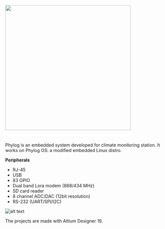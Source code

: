 
<img src="https://github.com/ermannomillo/phylog-I/blob/main/images/phylog_t_logo.gif" width="400">

# 

Phylog is an embedded system developed for climate monitoring station. It works on Phylog OS: a modified embedded Linux distro.

**Peripherals**
* RJ-45 
* USB
* 83 GPIO
* Dual band Lora modem (868/434 MHz)
* SD card reader
* 8 channel ADC/DAC (12bit resolution)
* RS-232 (UART/SPI/I2C)

![alt text](https://github.com/ermannomillo/phylog-I/blob/main/images/phylog_front_transparent.png?raw=true)

The projects are made with Altium Designer 19.
